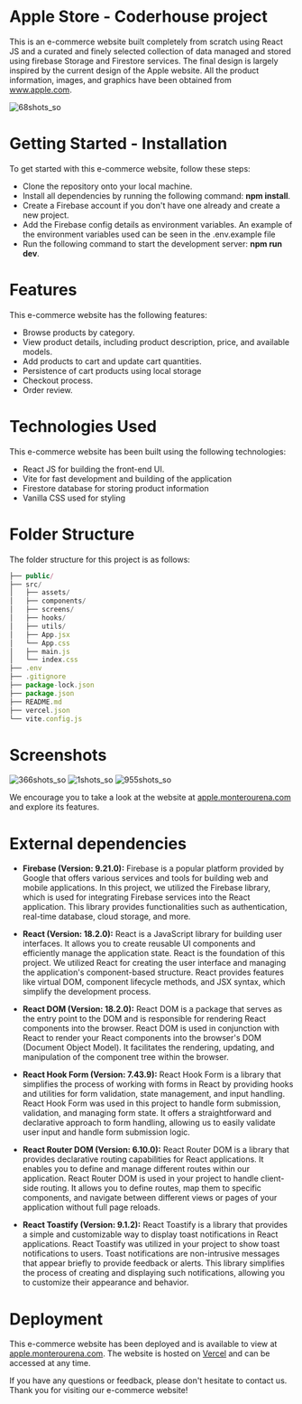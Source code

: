 # Apple Store - Coderhouse project
This is an e-commerce website built completely from scratch using React JS and a curated and finely selected collection of data managed and stored using firebase Storage and Firestore services. The final design is largely inspired by the current design of the Apple website. All the product information, images, and graphics have been obtained from www.apple.com.

![68shots_so](https://github.com/monterourena/coderhouse-reactjs-project/assets/117543842/b7bdd777-0cb3-4821-bfe1-aa4714aec002)

# Getting Started - Installation
To get started with this e-commerce website, follow these steps:
- Clone the repository onto your local machine.
- Install all dependencies by running the following command: **npm install**.
- Create a Firebase account if you don't have one already and create a new project.
- Add the Firebase config details as environment variables. An example of the environment variables used can be seen in the .env.example file
- Run the following command to start the development server: **npm run dev**.

# Features
This e-commerce website has the following features:

- Browse products by category.
- View product details, including product description, price, and available models.
- Add products to cart and update cart quantities.
- Persistence of cart products using local storage
- Checkout process.
- Order review.

# Technologies Used
This e-commerce website has been built using the following technologies:
- React JS for building the front-end UI.
- Vite for fast development and building of the application
- Firestore database for storing product information
- Vanilla CSS used for styling

# Folder Structure
The folder structure for this project is as follows:
```js
├── public/
├── src/
│   ├── assets/
│   ├── components/
│   ├── screens/
│   ├── hooks/
│   ├── utils/
│   ├── App.jsx
│   └── App.css
│   ├── main.js
│   └── index.css
├── .env
├── .gitignore
├── package-lock.json
├── package.json
├── README.md
├── vercel.json
└── vite.config.js
```


# Screenshots

![366shots_so](https://user-images.githubusercontent.com/117543842/236820979-6907e856-ae58-4c1e-8d35-058acc7f151c.png)
![1shots_so](https://github.com/monterourena/coderhouse-reactjs-project/assets/117543842/a10bdae3-f0b7-4060-94ab-f5a4786d48a5)
![955shots_so](https://github.com/monterourena/coderhouse-reactjs-project/assets/117543842/11a5ba5f-afe9-44d5-9728-7285f261be44)


We encourage you to take a look at the website at [apple.monterourena.com](http://apple.monterourena.com) and explore its features. 

# External dependencies
- **Firebase (Version: 9.21.0):**
Firebase is a popular platform provided by Google that offers various services and tools for building web and mobile applications. In this project, we utilized the Firebase library, which is used for integrating Firebase services into the React application. This library provides functionalities such as authentication, real-time database, cloud storage, and more.

- **React (Version: 18.2.0):**
React is a JavaScript library for building user interfaces. It allows you to create reusable UI components and efficiently manage the application state. React is the foundation of this project. We utilized React for creating the user interface and managing the application's component-based structure. React provides features like virtual DOM, component lifecycle methods, and JSX syntax, which simplify the development process.

- **React DOM (Version: 18.2.0):**
React DOM is a package that serves as the entry point to the DOM and is responsible for rendering React components into the browser. React DOM is used in conjunction with React to render your React components into the browser's DOM (Document Object Model). It facilitates the rendering, updating, and manipulation of the component tree within the browser.

- **React Hook Form (Version: 7.43.9):**
React Hook Form is a library that simplifies the process of working with forms in React by providing hooks and utilities for form validation, state management, and input handling. React Hook Form was used in this project to handle form submission, validation, and managing form state. It offers a straightforward and declarative approach to form handling, allowing us to easily validate user input and handle form submission logic.

- **React Router DOM (Version: 6.10.0):**
React Router DOM is a library that provides declarative routing capabilities for React applications. It enables you to define and manage different routes within our application. React Router DOM is used in your project to handle client-side routing. It allows you to define routes, map them to specific components, and navigate between different views or pages of your application without full page reloads.

- **React Toastify (Version: 9.1.2):**
React Toastify is a library that provides a simple and customizable way to display toast notifications in React applications. React Toastify was utilized in your project to show toast notifications to users. Toast notifications are non-intrusive messages that appear briefly to provide feedback or alerts. This library simplifies the process of creating and displaying such notifications, allowing you to customize their appearance and behavior.

# Deployment
This e-commerce website has been deployed and is available to view at [apple.monterourena.com](http://apple.monterourena.com). The website is hosted on [Vercel](http://www.vercel.com) and can be accessed at any time.

If you have any questions or feedback, please don't hesitate to contact us. Thank you for visiting our e-commerce website!

